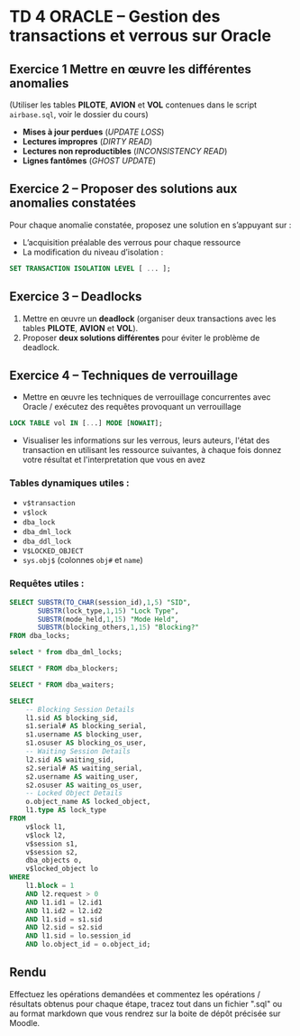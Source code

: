 # TD 4 ORACLE – Gestion des transactions et verrous sur Oracle

## Exercice 1 Mettre en œuvre les différentes anomalies
(Utiliser les tables **PILOTE**, **AVION** et **VOL** contenues dans le script `airbase.sql`, voir le dossier du cours)

- **Mises à jour perdues** (*UPDATE LOSS*)  
- **Lectures impropres** (*DIRTY READ*)  
- **Lectures non reproductibles** (*INCONSISTENCY READ*)  
- **Lignes fantômes** (*GHOST UPDATE*)  

## Exercice 2 – Proposer des solutions aux anomalies constatées

Pour chaque anomalie constatée, proposez une solution en s’appuyant sur :  
- L’acquisition préalable des verrous pour chaque ressource  
- La modification du niveau d’isolation :  

```sql
SET TRANSACTION ISOLATION LEVEL [ ... ];
```

## Exercice 3 – Deadlocks

1. Mettre en œuvre un **deadlock** (organiser deux transactions avec les tables **PILOTE**, **AVION** et **VOL**).
2. Proposer **deux solutions différentes** pour éviter le problème de deadlock.


## Exercice 4 – Techniques de verrouillage

* Mettre en œuvre les techniques de verrouillage concurrentes avec Oracle / exécutez des requêtes provoquant un verrouillage
```sql
LOCK TABLE vol IN [...] MODE [NOWAIT]; 
```
* Visualiser les informations sur les verrous, leurs auteurs, l'état des transaction en utilisant les ressource suivantes, à chaque fois donnez votre résultat et l'interpretation que vous en avez

### Tables dynamiques utiles :

* `v$transaction`
* `v$lock`
* `dba_lock`
* `dba_dml_lock`
* `dba_ddl_lock`
* `V$LOCKED_OBJECT`
* `sys.obj$` (colonnes `obj#` et `name`)
  
### Requêtes utiles :
```sql
SELECT SUBSTR(TO_CHAR(session_id),1,5) "SID",
       SUBSTR(lock_type,1,15) "Lock Type",
       SUBSTR(mode_held,1,15) "Mode Held",
       SUBSTR(blocking_others,1,15) "Blocking?"
FROM dba_locks;
```
```sql
select * from dba_dml_locks;
```
```sql
SELECT * FROM dba_blockers;
```
```sql
SELECT * FROM dba_waiters;
```
```sql
SELECT
    -- Blocking Session Details
    l1.sid AS blocking_sid,
    s1.serial# AS blocking_serial,
    s1.username AS blocking_user,
    s1.osuser AS blocking_os_user,
    -- Waiting Session Details
    l2.sid AS waiting_sid,
    s2.serial# AS waiting_serial,
    s2.username AS waiting_user,
    s2.osuser AS waiting_os_user,
    -- Locked Object Details
    o.object_name AS locked_object,
    l1.type AS lock_type
FROM
    v$lock l1,
    v$lock l2,
    v$session s1,
    v$session s2,
    dba_objects o,
    v$locked_object lo
WHERE
    l1.block = 1
    AND l2.request > 0
    AND l1.id1 = l2.id1
    AND l1.id2 = l2.id2
    AND l1.sid = s1.sid
    AND l2.sid = s2.sid
    AND l1.sid = lo.session_id
    AND lo.object_id = o.object_id;
```

## Rendu
Effectuez les opérations demandées et commentez les opérations / résultats obtenus pour chaque étape, tracez tout dans un fichier ".sql" ou au format markdown que vous rendrez sur la boite de dépôt précisée sur Moodle.

